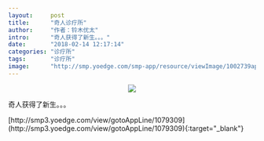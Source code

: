 ```yaml
---
layout:     post
title:      "奇人诊疗所"
author:     "作者：铃木优太"
intro:      "奇人获得了新生。。。"
date:       "2018-02-14 12:17:14"
categories: "诊疗所"
tags:       "诊疗所"
image:      "http://smp.yoedge.com/smp-app/resource/viewImage/1002739appline.png"
---
```

<div style="text-align: center">
<p><img src="http://smp.yoedge.com/smp-app/resource/viewImage/1002739appline.png"/></p>
</div>
<p class="post-meta">
<span>奇人获得了新生。。。</span>
</p>
[http://smp3.yoedge.com/view/gotoAppLine/1079309](http://smp3.yoedge.com/view/gotoAppLine/1079309){:target="_blank"}


